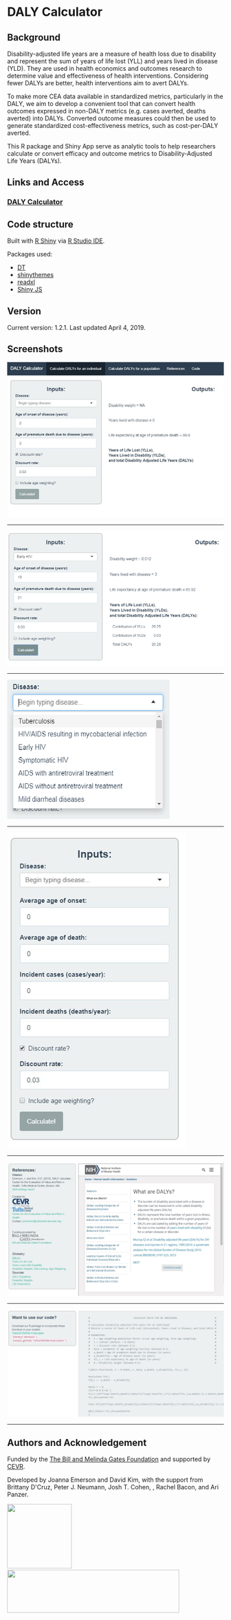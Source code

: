 # DALY Calculator

## Background
Disability-adjusted life years are a measure of health loss due to disability and represent the sum of years of life lost (YLL) and years lived in disease (YLD). 
They are used in health economics and outcomes research to determine value and effectiveness of health interventions. Considering fewer DALYs are better, health interventions aim to avert DALYs.

To make more CEA data available in standardized metrics, particularly in the DALY, we aim to develop a convenient tool that can convert health outcomes expressed in non-DALY
metrics (e.g. cases averted, deaths averted) into DALYs. Converted outcome measures could then be used to generate standardized cost-effectiveness metrics, such as cost-per-DALY averted.

This R package and Shiny App serve as analytic tools to help researchers calculate or convert efficacy and outcome metrics to Disability-Adjusted Life Years (DALYs). 

## Links and Access
### [DALY Calculator](https://cevr.shinyapps.io/DALYcalculation/)

## Code structure
Built with [R Shiny](https://shiny.rstudio.com/) via [R Studio IDE](https://www.rstudio.com/).

Packages used:

 - [DT](https://rstudio.github.io/DT/)
 - [shinythemes](https://rstudio.github.io/shinythemes/)
 - [readxl](https://readxl.tidyverse.org/)
 - [Shiny JS](https://deanattali.com/shinyjs/)

## Version
Current version: 1.2.1. Last updated April 4, 2019.

## Screenshots
![](https://github.com/jgemerson/DALYcalculator/blob/master/Screenshots/Full.JPG)
_________________

![](https://github.com/jgemerson/DALYcalculator/blob/master/Screenshots/Example.png)
_________________

![](https://github.com/jgemerson/DALYcalculator/blob/master/Screenshots/Dropdown.png)
_________________

![](https://github.com/jgemerson/DALYcalculator/blob/master/Screenshots/Population.JPG)
_________________

![](https://github.com/jgemerson/DALYcalculator/blob/master/Screenshots/References.JPG)
_________________

![](https://github.com/jgemerson/DALYcalculator/blob/master/Screenshots/Code.JPG)
_________________


 
## Authors and Acknowledgement
Funded by the [The Bill and Melinda Gates Foundation](https://www.gatesfoundation.org/) and supported by [CEVR](http://cevr.tuftsmedicalcenter.org/). 

Developed by Joanna Emerson and David Kim, with the support from Brittany D'Cruz, Peter J. Neumann, Josh T. Cohen, , Rachel Bacon, and Ari Panzer.  

<img src="https://pbs.twimg.com/profile_images/958789469632516096/hUT1dpXt.jpg" width="150" height="150"> <img src="https://datadent.org/wp-content/uploads/2018/04/arton10.jpg" width="400" height="100">
